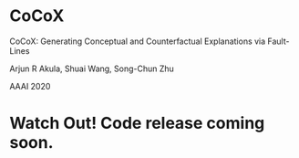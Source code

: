 # CoCoX
CoCoX: Generating Conceptual and Counterfactual Explanations via Fault-Lines

 Arjun R Akula, Shuai Wang, Song-Chun Zhu
 
 AAAI 2020
 
# Watch Out! Code release coming soon.
